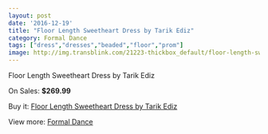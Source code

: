 ```yaml
---
layout: post
date: '2016-12-19'
title: "Floor Length Sweetheart Dress by Tarik Ediz"
category: Formal Dance
tags: ["dress","dresses","beaded","floor","prom"]
image: http://img.transblink.com/21223-thickbox_default/floor-length-sweetheart-dress-by-tarik-ediz.jpg
---
```

Floor Length Sweetheart Dress by Tarik Ediz

On Sales: **$269.99**
<a href="https://www.transblink.com/en/formal-dance/6729-floor-length-sweetheart-dress-by-tarik-ediz.html"><amp-img layout="responsive" width="600" height="600" src="//img.transblink.com/21223-thickbox_default/floor-length-sweetheart-dress-by-tarik-ediz.jpg" alt="Floor Length Sweetheart Dress by Tarik Ediz 0" /></a>
<a href="https://www.transblink.com/en/formal-dance/6729-floor-length-sweetheart-dress-by-tarik-ediz.html"><amp-img layout="responsive" width="600" height="600" src="//img.transblink.com/21224-thickbox_default/floor-length-sweetheart-dress-by-tarik-ediz.jpg" alt="Floor Length Sweetheart Dress by Tarik Ediz 1" /></a>

Buy it: [Floor Length Sweetheart Dress by Tarik Ediz](https://www.transblink.com/en/formal-dance/6729-floor-length-sweetheart-dress-by-tarik-ediz.html "Floor Length Sweetheart Dress by Tarik Ediz")

View more: [Formal Dance](https://www.transblink.com/en/6-formal-dance "Formal Dance")